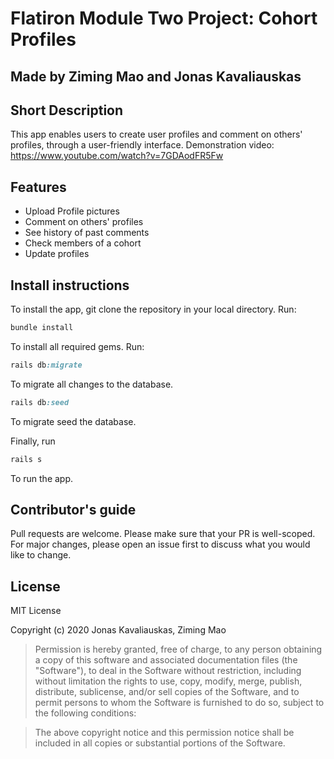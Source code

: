 # Flatiron Module Two Project: Cohort Profiles
## Made by Ziming Mao and Jonas Kavaliauskas
## Short Description

This app enables users to create user profiles and comment on others' profiles, through a user-friendly interface. Demonstration video: https://www.youtube.com/watch?v=7GDAodFR5Fw

## Features
- Upload Profile pictures
- Comment on others' profiles
- See history of past comments
- Check members of a cohort
- Update profiles

## Install instructions

To install the app, git clone the repository in your local directory. Run:
```ruby
bundle install
```
To install all required gems. Run:
```ruby
rails db:migrate 
```
To migrate all changes to the database. 
```ruby
rails db:seed
```
To migrate seed the database. 

Finally, run 
```ruby
rails s
```
To run the app. 

## Contributor's guide

Pull requests are welcome. Please make sure that your PR is well-scoped.
For major changes, please open an issue first to discuss what you would like to change.

## License

MIT License

Copyright (c) 2020 Jonas Kavaliauskas, Ziming Mao

> Permission is hereby granted, free of charge, to any person obtaining a copy of this software and associated documentation files (the "Software"), to deal in the Software without restriction, including without limitation the rights to use, copy, modify, merge, publish, distribute, sublicense, and/or sell copies of the Software, and to permit persons to whom the Software is furnished to do so, subject to the following conditions: 

> The above copyright notice and this permission notice shall be included in all copies or substantial portions of the Software.
